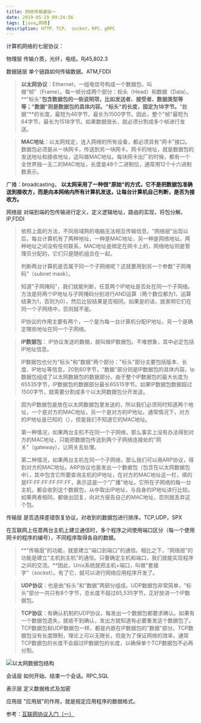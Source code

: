 ```yaml
---
title: 网络传输基础一
date: 2019-05-29 09:24:56
tags: [java,网络] 
description: HTTP，TCP， socket，RPC，gRPC
---
```


计算机网络的七层协议：

物理层		传输介质，光纤，电缆。Rj45,802.3

数据链层		单个链路如何传输数据。ATM,FDDI

> **以太网协议**：Ethernet，一组电信号构成一个数据包，叫做"帧"（Frame）。每一帧分成两个部分：标头（Head）和数据（Data）。**"标头"**包含数据包的一些说明项，比如发送者、接受者、数据类型等等；"数据"则是数据包的具体内容。"标头"的长度，固定为18字节。**"数据"**的长度，最短为46字节，最长为1500字节。因此，整个"帧"最短为64字节，最长为1518字节。如果数据很长，就必须分割成多个帧进行发送。

> **MAC地址**：以太网规定，连入网络的所有设备，都必须具有"网卡"接口。数据包必须是从一块网卡，传送到另一块网卡。网卡的地址，就是数据包的发送地址和接收地址，这叫做MAC地址。每块网卡出厂的时候，都有一个全世界独一无二的MAC地址，长度是48个二进制位，通常用12个十六进制数表示。

广播：broadcasting， **以太网采用了一种很"原始"的方式，它不是把数据包准确送到接收方，而是向本网络内所有计算机发送，让每台计算机自己判断，是否为接收方。**



网络层		对端到端的包传输进行定义，定义逻辑地址，路由的实现，将包分解。IP,FDDI

> 依照上面的方法，不同局域网的电脑无法相互传输信息。"网络层"出现以后，每台计算机有了两种地址，一种是MAC地址，另一种是网络地址。两种地址之间没有任何联系，MAC地址是绑定在网卡上的，网络地址则是管理员分配的，它们只是随机组合在一起。
>
> 判断两台计算机是否属于同一个子网络呢？这就要用到另一个参数"子网掩码"（subnet mask）。
>
> 知道"子网掩码"，我们就能判断，任意两个IP地址是否处在同一个子网络。方法是将两个IP地址与子网掩码分别进行AND运算（两个数位都为1，运算结果为1，否则为0），然后比较结果是否相同，如果是的话，就表明它们在同一个子网络中，否则就不是。
>
> IP协议的作用主要有两个，一个是为每一台计算机分配IP地址，另一个是确定哪些地址在同一个子网络。



>  **IP数据包**： IP协议发送的数据，就叫做IP数据包。不难想象，其中必定包括IP地址信息。
>
> IP数据包也分为"标头"和"数据"两个部分："标头"部分主要包括版本、长度、IP地址等信息，20到60字节，"数据"部分则是IP数据包的具体内容。Ip数据包组成了以太网数据包的数据部分。由于整个IP数据包的最大长度为65535字节，IP数据包的数据部分最长65515字节。如果IP数据包数据超过1500字节，就需要分割成多个以太网数据包分开发送。

> 因为IP数据包是放在以太网数据包里发送的，所以我们必须同时知道两个地址，一个是对方的MAC地址，另一个是对方的IP地址。通常情况下，对方的IP地址是已知的（），但是我们不知道它的MAC地址。
>
> 第一种情况，如果两台主机不在同一个子网络，那么事实上没有办法得到对方的MAC地址，只能把数据包传送到两个子网络连接处的"网关"（gateway），让网关去处理。
>
> 第二种情况，如果两台主机在同一个子网络，那么我们可以用ARP协议，得到对方的MAC地址。ARP协议也是发出一个数据包（包含在以太网数据包中），其中包含它所要查询主机的IP地址，在对方的MAC地址这一栏，填的是FF:FF:FF:FF:FF:FF，表示这是一个"广播"地址。它所在子网络的每一台主机，都会收到这个数据包，从中取出IP地址，与自身的IP地址进行比较。如果两者相同，都做出回复，向对方报告自己的MAC地址，否则就丢弃这个包。

传输层		是否选择差错恢复协议，对收到的数据包进行排序。TCP,UDP，SPX

在互联网上任意两台主机上建立通信时，多个程序之间使用端口区分（每一个使用网卡的程序的编号），不同程序取得各自的数据。

> **"传输层"的功能，就是建立"端口到端口"的通信。相比之下，"网络层"的功能是建立"主机到主机"的通信。只要确定主机和端口，我们就能实现程序之间的交流。**因此，Unix系统就把主机+端口，叫做"套接字"（socket）。有了它，就可以进行网络应用程序开发了。

> **UDP协议**：也是由"标头"和"数据"两部分组成。UDP数据包非常简单，"标头"部分一共只有8个字节，总长度不超过65,535字节，正好放进一个IP数据包。

> **TCP协议**：有确认机制的UDP协议，每发出一个数据包都要求确认。如果有一个数据包遗失，就收不到确认，发出方就知道有必要重发这个数据包了。TCP数据包和UDP数据包一样，都是内嵌在IP数据包的"数据"部分。TCP数据包没有长度限制，理论上可以无限长，但是为了保证网络的效率，通常TCP数据包的长度不会超过IP数据包的长度，以确保单个TCP数据包不必再分割。

![以太网数据包结构](E:\tyg\study\blog\source\_posts\img\以太网数据包结构.png)





会话层		如何开始、结束一个会话。RPC,SQL

表示层		定义数据格式及加密

应用层		"应用层"的作用，就是规定应用程序的数据格式。





















参考：[互联网协议入门（一）](<http://www.ruanyifeng.com/blog/2012/05/internet_protocol_suite_part_i.html>)